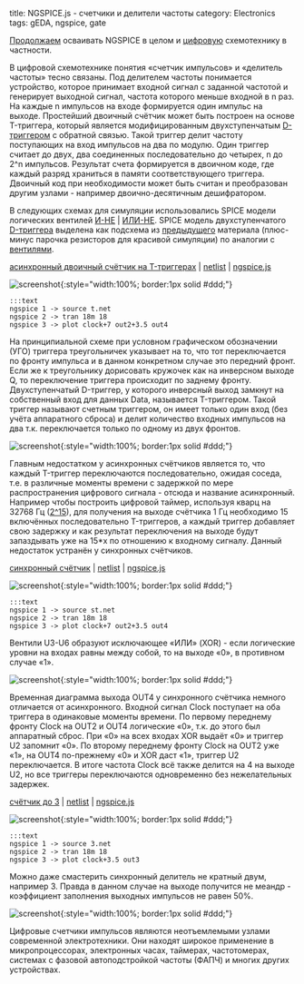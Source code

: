 title: NGSPICE.js - счетчики и делители частоты
category: Electronics
tags: gEDA, ngspice, gate

[Продолжаем]({filename}../2016-10-28-ngspice-introduction/2016-10-28-ngspice-introduction.md) осваивать NGSPICE в целом и [цифровую]({filename}../2016-12-18-logic-gate/2016-12-18-logic-gate.md) схемотехнику в частности.

В цифровой схемотехнике понятия «счетчик импульсов» и «делитель частоты» тесно связаны. 
Под делителем частоты понимается устройство, которое принимает входной сигнал с заданной частотой и генерирует выходной сигнал, частота которого меньше входной в n раз. На каждые n импульсов на входе формируется один импульс на выходе. Простейший двоичный счётчик может быть построен на основе T-триггера, который является модифицированным двухступенчатым [D-триггером]({filename}../2016-12-20-trigger/2016-12-20-trigger.md) с обратной связью. Такой триггер делит частоту поступающих на вход импульсов на два по модулю. Один триггер считает до двух, два соединенных последовательно до четырех, n до 2^n импульсов. Результат счета формируется в двоичном коде, где каждый разряд храниться в памяти соответствующего триггера. Двоичный код при необходимости может быть считан и преобразован другим узлами - например двоично-десятичным дешифратором. 

В следующих схемах для симуляции использовались SPICE модели логических вентилей [И-НЕ]({attach}nand.lib) | [ИЛИ-НЕ]({attach}nor.lib). SPICE модель двухступенчатого [D-триггера]({attach}dtrigger.lib) выделена как подсхема из [предыдущего]({filename}../2016-12-20-trigger/2016-12-20-trigger.md) материала (плюс-минус парочка резисторов для красивой симуляции) по аналогии с [вентилями]({filename}../2016-12-18-logic-gate/2016-12-18-logic-gate.md).

<!-- 
<a href="{attach}nand42.sym"></a>
<a href="{attach}nor42.sym"></a>
<a href="{attach}d42.sym"></a>
-->

<!-- 
sudo cp d42.sym nand42.sym nor42.sym /usr/share/gEDA/sym/local/
-->

[асинхронный двоичный счётчик на T-триггерах]({attach}t.sch) | [netlist]({attach}t.net) | [ngspice.js](https://ngspice.js.org/?gist=fc70f8faa3373df6736221deddf16cff)

![screenshot]({attach}show-img-t.png){:style="width:100%; border:1px solid #ddd;"}

    :::text
    ngspice 1 -> source t.net
    ngspice 2 -> tran 18m 18
    ngspice 3 -> plot clock+7 out2+3.5 out4

На принципиальной схеме при условном графическом обозначении (УГО) триггера треугольничек указывает на то, что тот переключается по фронту импульса и в данном конкретном случае это передний фронт. Если же к треугольнику дорисовать кружочек как на инверсном выходе Q, то переключение триггера происходит по заднему фронту. Двухступенчатый D-триггер, у которого инверсный выход замкнут на собственный вход для данных Data, называется T-триггером. Такой триггер называют счетным триггером, он имеет только один вход (без учёта аппаратного сброса) и делит количество входных импульсов на два т.к. переключается только по одному из двух фронтов.

![screenshot]({attach}t-canvas.png){:style="width:100%; border:1px solid #ddd;"}

Главным недостатком у асинхронных счётчиков является то, что каждый T-триггер переключаются последовательно, ожидая соседа, т.е. в различные моменты времени с задержкой по мере распространения цифрового сигнала - отсюда и название асинхронный. Например чтобы построить цифровой таймер, используя кварц на 32768 Гц ([2^15](https://bc.js.org/)), для получения на выходе счётчика 1 Гц необходимо 15 включённых последовательно T-триггеров, а каждый триггер добавляет свою задержку и как результат переключения на выходе будут запаздывать уже на 15*x по отношению к входному сигналу. Данный недостаток устранён у синхронных счётчиков.

[синхронный счётчик]({attach}st.sch) | [netlist]({attach}st.net) | [ngspice.js](https://ngspice.js.org/?gist=9c65b6d93df67c99c99efd09e45b1f4f)

![screenshot]({attach}show-img-st.png){:style="width:100%; border:1px solid #ddd;"}

    :::text
    ngspice 1 -> source st.net
    ngspice 2 -> tran 18m 18
    ngspice 3 -> plot clock+7 out2+3.5 out4

Вентили U3-U6 образуют исключающее «ИЛИ» (XOR) - если логические уровни на входах равны между собой, то на выходе «0», в противном случае «1».

![screenshot]({attach}st-canvas.png){:style="width:100%; border:1px solid #ddd;"}

Временная диаграмма выхода OUT4 у синхронного счётчика немного отличается от асинхронного. Входной сигнал Clock поступает на оба триггера в одинаковые моменты времени. По первому переднему фронту Clock на OUT2 и OUT4 логические «0», т.к. до этого был аппаратный сброс. При «0» на всех входах XOR выдаёт «0» и триггер U2 запомнит «0». По второму переднему фронту Clock на OUT2 уже «1», на OUT4 по-прежнему «0» и XOR даст «1», триггер U2 переключается. В итоге частота Clock всё также делится на 4 на выходе U2, но все триггеры переключаются одновременно без нежелательных задержек.

[счётчик до 3]({attach}3.sch) | [netlist]({attach}3.net) | [ngspice.js](https://ngspice.js.org/?gist=709d6dad0810bf936168a28e8afe7393)

![screenshot]({attach}show-img-3.png){:style="width:100%; border:1px solid #ddd;"}

    :::text
    ngspice 1 -> source 3.net
    ngspice 2 -> tran 18m 18
    ngspice 3 -> plot clock+3.5 out3

Можно даже смастерить синхронный делитель не кратный двум, например 3. Правда в данном случае на выходе получится не меандр - коэффициент заполнения выходных импульсов не равен 50%.   

![screenshot]({attach}3-canvas.png){:style="width:100%; border:1px solid #ddd;"}

Цифровые счетчики импульсов являются неотъемлемыми узлами современной электротехники.
Они находят широкое применение в микропроцессорах, электронных часах, таймерах, частотомерах, системах с фазовой автоподстройкой частоты (ФАПЧ) и многих других устройствах.